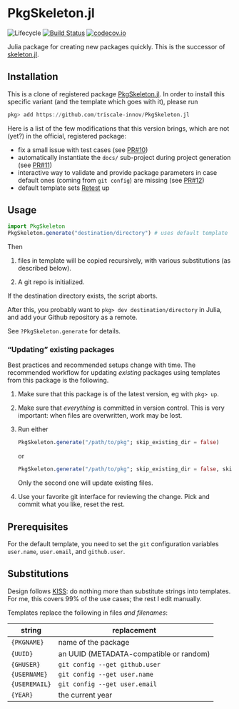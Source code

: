 # PkgSkeleton.jl

![Lifecycle](https://img.shields.io/badge/lifecycle-experimental-orange.svg)<!--
![Lifecycle](https://img.shields.io/badge/lifecycle-maturing-blue.svg)
![Lifecycle](https://img.shields.io/badge/lifecycle-stable-green.svg)
![Lifecycle](https://img.shields.io/badge/lifecycle-retired-orange.svg)
![Lifecycle](https://img.shields.io/badge/lifecycle-archived-red.svg)
![Lifecycle](https://img.shields.io/badge/lifecycle-dormant-blue.svg) -->
[![Build Status](https://travis-ci.com/tpapp/PkgSkeleton.jl.svg?branch=master)](https://travis-ci.com/tpapp/PkgSkeleton.jl)
[![codecov.io](http://codecov.io/github/tpapp/PkgSkeleton.jl/coverage.svg?branch=master)](http://codecov.io/github/tpapp/PkgSkeleton.jl?branch=master)

Julia package for creating new packages quickly. This is the successor of [skeleton.jl](https://github.com/tpapp/skeleton.jl).

## Installation

This is a clone of registered package
[PkgSkeleton.jl](github.com/tpapp/PkgSkeleton.jl). In order to install this
specific variant (and the template which goes with it), please run

```julia
pkg> add https://github.com/triscale-innov/PkgSkeleton.jl
```

Here is a list of the few modifications that this version brings, which are not
(yet?) in the official, registered package:

- fix a small issue with test cases  (see
  [PR#10](https://github.com/tpapp/PkgSkeleton.jl/pull/10))
- automatically instantiate the `docs/` sub-project during project generation  (see
  [PR#11](https://github.com/tpapp/PkgSkeleton.jl/pull/11))
- interactive way to validate and provide package parameters in case default
  ones (coming from `git config`) are missing (see
  [PR#12](https://github.com/tpapp/PkgSkeleton.jl/pull/12))
- default template sets [Retest](https://github.com/triscale-innov/Retest.jl) up

## Usage

```julia
import PkgSkeleton
PkgSkeleton.generate("destination/directory") # uses default template
```

Then

1. files in template will be copied recursively, with various substitutions (as described below).

2. A git repo is initialized.

If the destination directory exists, the script aborts.

After this, you probably want to `pkg> dev destination/directory` in Julia, and add your Github repository as a remote.

See `?PkgSkeleton.generate` for details.

### “Updating” existing packages

Best practices and recommended setups change with time. The recommended workflow for updating *existing* packages using templates from this package is the following.

1. Make sure that this package is of the latest version, eg with `pkg> up`.

2. Make sure that *everything* is committed in version control. This is very important: when files are overwritten, work may be lost.

3. Run either
    ```julia
    PkgSkeleton.generate("/path/to/pkg"; skip_existing_dir = false)
    ```
    or
    ```julia
    PkgSkeleton.generate("/path/to/pkg"; skip_existing_dir = false, skip_existing_files = true)
    ```
    Only the second one will update existing files.

4. Use your favorite git interface for reviewing the change. Pick and commit what you like, reset the rest.

## Prerequisites

For the default template, you need to set the `git` configuration variables `user.name`, `user.email`, and `github.user`.

## Substitutions

Design follows [KISS](https://en.wikipedia.org/wiki/KISS_principle): do nothing more than substitute strings into templates. For me, this covers 99% of the use cases; the rest I edit manually.

Templates replace the following in files *and filenames*:

| string        | replacement                             |
|---------------|-----------------------------------------|
| `{PKGNAME}`   | name of the package                     |
| `{UUID}`      | an UUID (METADATA-compatible or random) |
| `{GHUSER}`    | `git config --get github.user`          |
| `{USERNAME}`  | `git config --get user.name`            |
| `{USEREMAIL}` | `git config --get user.email`           |
| `{YEAR}`      | the current year                        |
